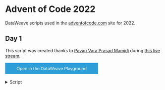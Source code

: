 # Advent of Code 2022

DataWeave scripts used in the [adventofcode.com](https://adventofcode.com/) site for 2022.

## Day 1

This script was created thanks to [Pavan Vara Prasad Mamidi](https://www.linkedin.com/in/pavan-mamidi/) during [this live stream](https://www.twitch.tv/videos/1667481264).

<a href="https://dataweave.mulesoft.com/learn/playground?projectMethod=GHRepo&repo=alexandramartinez%2Fadventofcode-2022&path=scripts%2Fday1"><img width="300" src="/images/dwplayground-button.png"><a>

<details>
  <summary>Script</summary>

```dataweave
%dw 2.0
output application/json
---
(payload splitBy "\n\n")
map ((item,index) -> do {
    var newItem = item splitBy "\n"
    ---
    sum(newItem) as Number
})
//then max($) //Part 1
//Part 2 below
orderBy $
then $[-1 to -3]
then sum($)
```
</details>